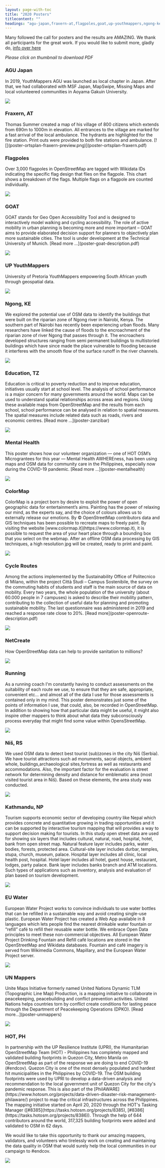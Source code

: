 ```yaml
---
layout: page-with-toc
title: "2020 Posters"
titlecontent: ""
headings: "agu-japan,fraxern-at,flagpoles,goat,up-youthmappers,ngong-kenya,tz,mental-health,colormap,cycle-routes,netcreate,running,nis,kathmandu,water,un-mappers,hotph"
---
```


Many followed the call for posters and the results are AMAZING. We thank all
participants for the great work. If you would like to submit more, gladly
do, [info over here](/calls/posters)

*Please click on thumbnail to download PDF*

<h3 id="agu-japan">AGU Japan</h3>
In 2019, YouthMappers AGU was launched as local chapter in Japan. After that, we had collaborated with MSF Japan, MapSwipe, Missing Maps and local volunteered communities in Aoyama Gakuin University. 

[![](poster-aoyama-gakuin-university-preview.png)](poster-aoyama-gakuin-university.pdf)

<h3 id="fraxern-at">Fraxern, AT</h3>
Thomas Summer created a map of his village of 800 citizens which extends from 690m to 1000m in elevation. All entrances to the village are marked for a fast arrival of the local ambulance. The hydrants are highlighted for the fire station. Print outs were provided to both fire stations and ambulance.
[![](poster-ortsplan-fraxern-preview.png)](poster-ortsplan-fraxern.pdf) 

<h3 id="flagpoles">Flagpoles</h3>
Over 3,000 flagpoles in OpenStreetMap are tagged with Wikidata IDs indicating the specific flag design that flies on the flagpole. This chart shows a breakdown of the flags. Multiple flags on a flagpole are counted individually. 

[![](poster-flagpoles-preview.png)](poster-flagpoles.pdf)

<h3 id="goat">GOAT</h3> GOAT stands for Geo Open Accessibility Tool and is designed to interactively model walking and cycling accessibility. The role of active mobility in urban planning is becoming more and more important – GOAT aims to provide elaborated decision support for planners to objectively plan more sustainable cities. The tool is under development at the Technical University of Munich. [Read more ...](poster-goat-description.pdf)

[![](poster-goat-preview.png)](poster-goat.pdf) 

<h3 id="up-youthmappers">UP YouthMappers</h3>
University of Pretoria YouthMappers empowering South African youth through geospatial data.  

[![](poster-tuks-preview.png)](poster-tuks.pdf) 

<h3 id="ngong-kenya">Ngong, KE</h3>We  explored the potential use of OSM data to identify the buildings that were built on the riparian zone of Ngong river in Nairobi, Kenya. The southern part of Nairobi has recently been experiencing urban floods. Many researchers have linked the cause of floods to the encroachment of the riparian zone of river Ngong that passes through it. The encroachers developed structures ranging from semi permanent buildings to multistoried buildings which have since made the place vulnerable to flooding because  it interferes with the smooth flow of the surface runoff in the river channels.

[![](poster-ngong-river-preview.png)](poster-ngong-river.pdf) 

<h3 id="tz">Education, TZ</h3>
Education is critical to poverty reduction and to improve education, initiatives usually start at school level. The analysis of school performance is a major concern for many governments around the world. Maps can be used to understand spatial relationships across areas and regions. Using these available maps from OpenStreetMap and the results from each school, school performance can be analysed in relation to spatial measures. The spatial measures include related data such as roads, rivers and economic centres. [Read more ...](poster-zanzibar)

[![](poster-zanzibar-preview.png)](poster-zanzibar.pdf) 

<h3 id="mental-health">Mental Health</h3>
This poster shows how our volunteer organization — one of HOT OSM’s Micrograntees for this year — Mental Health AWHEREness, has been using maps and OSM data for community care in the Philippines, especially now during the COVID-19 pandemic. [Read more ...](poster-mentalhealth)

[![](poster-mentalhealth-preview.png)](poster-mentalhealth.pdf)

<h3 id="colormap">ColorMap</h3>
ColorMap is a project born by desire to exploit the power of open geographic data for entertainment’s aims. Painting has the power of relaxing our mind, as the experts say, and the choice of colours allows us to externally release our emotions.
By © OpenStreetMap contributors data and GIS techniques has been possible to recreate maps to freely paint. By visiting the website [www.colormap.it](https://www.colormap.it), it is possible to request the area of  your heart place through a bounding box that you select on the webmap. After an offline OSM data processing by GIS techniques, a high resolution jpg will be created, ready to print and paint.

[![](poster-colormap-preview.png)](poster-colormap.pdf) 

<h3 id="cycle-routes">Cycle Routes</h3>
Among the actions implemented by the Sustainability Office of Politecnico di Milano, within the project Città Studi – Campus Sostenibile, the survey on the commuting habits of students and staff is the main source of data on mobility. Every two years, the whole population of the university (about 60.000 people in 7 campuses) is asked to describe their mobility pattern, contributing to the collection of useful data for planning and promoting sustainable mobility. The last questionnaire was administered in 2019 and reached a response rate close to 20%. [Read more](poster-openroute-description.pdf)

[![](poster-openroute-preview.png)](poster-openroute.pdf) 

<h3 id="netcreate">NetCreate</h3>
How OpenStreetMap data can help to provide sanitation to millions? 

[![](poster-netcreate-preview.png)](poster-netcreate.pdf) 

<h3 id="running">Running</h3>
As a running coach I'm constantly having to conduct assessments on the suitability of each route we use, to ensure that they are safe, appropriate, convenient etc... and almost all of the data I use for those assessments is contained only in my mind. This poster demonstrates just some of the points of information I use, that could, also, be recorded in OpenStreetMap. In addition to showing how that particular data might be useful, it might also inspire other mappers to think about what data they subconsciously process everyday that might find some value within OpensStreetMap.

[![](poster-running-preview.png)](poster-running.pdf) 

<h3 id="nis">Niš, RS</h3>
We used OSM data to detect best tourist (sub)zones in the city Niš (Serbia). We have tourist attractions such ad monuments, sacral objects, ambient whole, buildings,archaeological sites,fortress as well as restaurants and accommodations. Also, the important factor for the evaluation is street network for determining density and distance for emblematic area (most visited tourist area in Niš). Based on these elements, the area study was conducted.

[![](poster-nis-serbia-preview.png)](poster-nis-serbia.pdf) 

<h3 id="kathmandu">Kathmandu, NP</h3>
Tourism supports economic sector of developing country like Nepal which provides concrete and quantitative growing in trading opportunities and it can be supported by interactive tourism mapping that will provides a way to support decision making for tourists. In this study open street data are used for showing six layers that includes cultural, natural, road, hospital, hotel, bank from open street map. Natural feature layer includes parks, water bodies, forests, protected area. Cultural-site layer includes durbar, temples, stupa, church, museum, palace. Hospital layer includes all clinic, local health post, hospital. Hotel layer includes all hotel, guest house, restaurant, lodges, party palace. Bank layer includes banks branch and ATM locations. Such types of applications such as inventory, analysis and evaluation of plan based on tourism development.
 
[![](poster-kathmandu-preview.png)](poster-kathmandu.pdf)

<h3 id="water">EU Water</h3>
European Water Project works to convince individuals to use water bottles that can be refilled in a sustainable way and avoid creating single-use plastic. European Water Project has created a Web App available in 8 languages which lets people find the nearest drinkable water fountain or “refill” café to refill their reusable water bottle. We embrace Open Data principles to meet these non-commercial objectives. All European Water Project Drinking Fountain and Refill café locations are stored in the OpenStreetMap and Wikidata databases. Fountain and café imagery is served from Wikimedia Commons, Mapillary, and the European Water Project server.

[![](poster-water-preview.png)](poster-water.pdf)

<h3 id="un-mappers">UN Mappers</h3>
Unite Maps Initiative formerly named United Nations Dynamic TLM (Topographic
Line Map) Production, is a mapping initiative to collaborate in peacekeeping,
peacebuilding and conflict prevention activities. United Nations helps countries
torn by conflict create conditions for lasting peace through the Department of
Peacekeeping Operations (DPKO). [Read more...](poster-unmappers)

[![](poster-unmappers-preview.png)](poster-unmappers.pdf)


<h3 id="hotph">HOT, PH</h3>
In partnership with the UP Resilience Institute (UPRI), the Humanitarian OpenStreetMap Team (HOT) - Philippines has completely mapped and validated building footprints in Quezon City, Metro Manila on OpenStreetMap as part of the response we are doing to end COVID-19 (#endcov). Quezon City is one of the most densely populated and hardest hit municipalities in the Philippines by COVID-19. The OSM building footprints were used by UPRI to develop a data-driven analysis and recommendation to the local government unit of Quezon City for the city's pandemic response. This is also part of the [PhilAWARE](https://www.hotosm.org/projects/data-driven-disaster-risk-management-philaware/) project to map the critical infrastructures across the Philippines. The mapping initiative started on April 20, 2020 through the HOT's Tasking Manager ([#8385](https://tasks.hotosm.org/projects/8385), [#8386](https://tasks.hotosm.org/projects/8386)). Through the help of 644 contributors around the world, 317,325 building footprints were added and validated to OSM in 62 days.

We would like to take this opportunity to thank our amazing mappers, validators, and volunteers who tirelessly work on creating and maintaining the data quality in OSM that would surely help the local communities in our campaign to #endcov.

[![](poster-hotph-preview.png)](poster-hotph.pdf)
